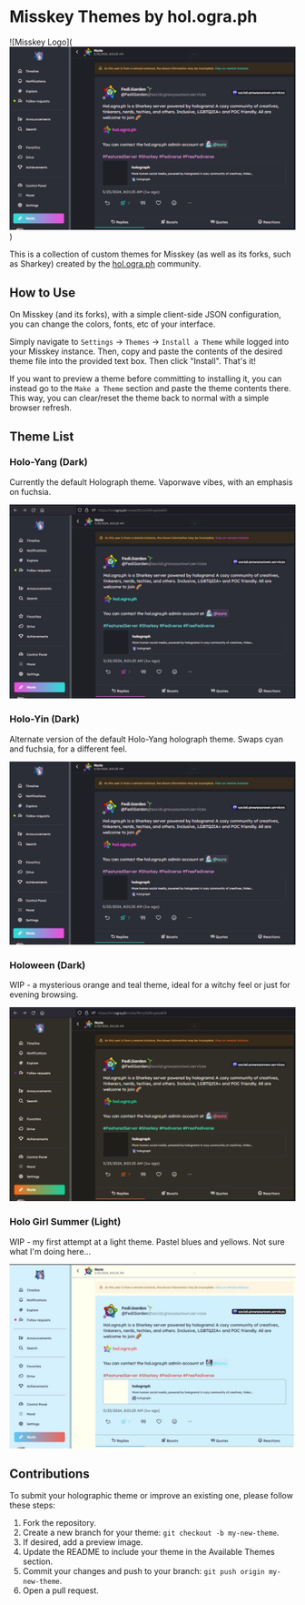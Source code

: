 # Misskey Themes by hol.ogra.ph

![Misskey Logo](![Screenshot of Holo-Yin theme](./preview/holoyin.JPG))

This is a collection of custom themes for Misskey (as well as its forks, such as Sharkey) created by the [hol.ogra.ph](https://hol.ogra.ph) community. 

## How to Use

On Misskey (and its forks), with a simple client-side JSON configuration, you can change the colors, fonts, etc of your interface. 

Simply navigate to `Settings` -> `Themes` -> `Install a Theme` while logged into your Misskey instance. Then, copy and paste the contents of the desired theme file into the provided text box. Then click "Install". That's it! 

If you want to preview a theme before committing to installing it, you can instead go to the `Make a Theme` section and paste the theme contents there. This way, you can clear/reset the theme back to normal with a simple browser refresh. 

## Theme List

### Holo-Yang (Dark)

Currently the default Holograph theme. Vaporwave vibes, with an emphasis on fuchsia. 

![Screenshot of Holo-Yang theme](./preview/holoyang.JPG)

### Holo-Yin (Dark)

Alternate version of the default Holo-Yang holograph theme. Swaps cyan and fuchsia, for a different feel. 

![Screenshot of Holo-Yin theme](./preview/holoyin.JPG)

### Holoween (Dark)

WIP - a mysterious orange and teal theme, ideal for a witchy feel or just for evening browsing. 

![Screenshot of Holoween theme](./preview/holoween.JPG)

### Holo Girl Summer (Light)

WIP - my first attempt at a light theme. Pastel blues and yellows. Not sure what I'm doing here...

![Screenshot of Holo Girl Summer theme](./preview/hologirlsummer.JPG)

## Contributions 

To submit your holographic theme or improve an existing one, please follow these steps:

1. Fork the repository.
2. Create a new branch for your theme: `git checkout -b my-new-theme`.
3. If desired, add a preview image.
4. Update the README to include your theme in the Available Themes section.
5. Commit your changes and push to your branch: `git push origin my-new-theme`.
6. Open a pull request.
